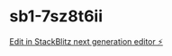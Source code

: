 # sb1-7sz8t6ii

[Edit in StackBlitz next generation editor ⚡️](https://stackblitz.com/~/github.com/zacharymims/sb1-7sz8t6ii)